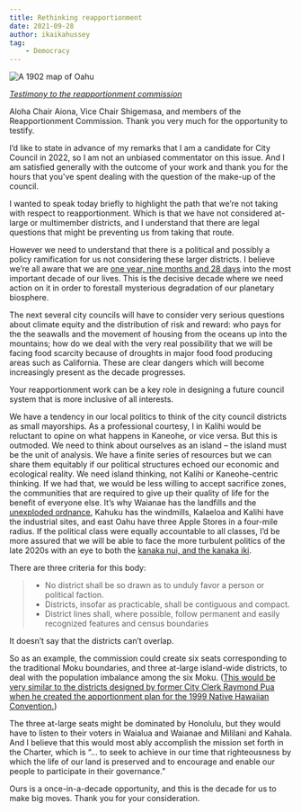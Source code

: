 ```yaml
---
title: Rethinking reapportionment
date: 2021-09-28
author: ikaikahussey
tag:
    - Democracy
---
```


![A 1902 map of Oahu](http://www.avakonohiki.org/uploads/1/2/5/5/12550111/oahu-island-wall-1902-reg-map.jpg)

*[Testimony to the reapportionment commission](https://www.honolulu.gov/elections/reapportionment.html)*

Aloha Chair Aiona, Vice Chair Shigemasa, and members of the Reapportionment Commission. Thank you very much for the opportunity to testify. 

I’d like to state in advance of my remarks that I am a candidate for City Council in 2022, so I am not an unbiased commentator on this issue. And I am satisfied generally with the outcome of your work and thank you for the hours that you've spent dealing with the question of the make-up of the council. 

I wanted to speak today briefly to highlight the path that we’re not taking with respect to reapportionment. Which is that we have not considered at-large or multimember districts, and I understand that there are legal questions that might be preventing us from taking that route. 

However we need to understand that there is a political and possibly a policy ramification for us not considering these larger districts. I believe we’re all aware that we are [one year, nine months and 28 days](https://www.theguardian.com/environment/2018/oct/08/global-warming-must-not-exceed-15c-warns-landmark-un-report) into the most important decade of our lives. This is the decisive decade where we need action on it in order to forestall mysterious degradation of our planetary biosphere. 

The next several city councils will have to consider very serious questions about climate equity and the distribution of risk and reward: who pays for the the seawalls and the movement of housing from the oceans up into the mountains; how do we deal with the very real possibility that we will be facing food scarcity because of droughts in major food food producing areas such as California. These are clear dangers which will become increasingly present as the decade progresses. 

Your reapportionment work can be a key role in designing a future council system that is more inclusive of all interests. 

We have a tendency in our local politics to think of the city council districts as small mayorships. As a professional courtesy, I in Kalihi would be reluctant to opine on what happens in Kaneohe, or vice versa. But this is outmoded. We need to think about ourselves as an island – the island must be the unit of analysis. We have a finite series of resources but we can share them equitably if our political structures echoed our economic and ecological reality. We need island thinking, not Kalihi or Kaneohe-centric thinking. If we had that, we would be less willing to accept sacrifice zones, the communities that are required to give up their quality of life for the benefit of everyone else. It’s why Waianae has the landfills and the [unexploded ordnance](http://www.dmzhawaii.org/?p=9246), Kahuku has the windmills, Kalaeloa and Kalihi have the industrial sites, and east Oahu have three Apple Stores in a four-mile radius. If the political class were equally accountable to all classes, I’d be more assured that we will be able to face the more turbulent politics of the late 2020s with an eye to both the [kanaka nui, and the kanaka iki](http://archives.starbulletin.com/2005/03/06/news/kauakukalahale.html).

There are three criteria for this body:

> * No district shall be so drawn as to unduly favor a person or political faction. 
> * Districts, insofar as practicable, shall be contiguous and compact.
> * District lines shall, where possible, follow permanent and easily recognized features and census boundaries

It doesn’t say that the districts can’t overlap. 

So as an example, the commission could create six seats corresponding to the traditional Moku boundaries, and three at-large island-wide districts, to deal with the population imbalance among the six Moku. ([This would be very similar to the districts designed by former City Clerk Raymond Pua when he created the apportionment plan for the 1999 Native Hawaiian Convention.](http://archives.starbulletin.com/2005/03/08/news/story7.html)) 

The three at-large seats might be dominated by Honolulu, but they would have to listen to their voters in Waialua and Waianae and Mililani and Kahala. And I believe that this would most ably accomplish the mission set forth in the Charter, which is “... to seek to achieve in our time that righteousness by which the life of our land is preserved and to encourage and enable our people to participate in their governance.” 

Ours is a once-in-a-decade opportunity, and this is the decade for us to make big moves. Thank you for your consideration.